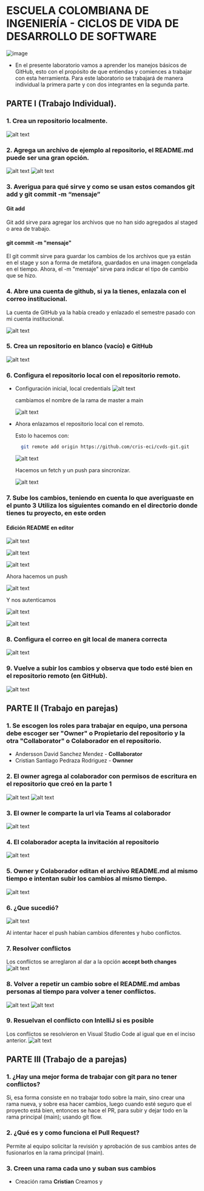 
# ESCUELA COLOMBIANA DE INGENIERÍA - CICLOS DE VIDA DE DESARROLLO DE SOFTWARE

 ![image](https://github.com/PDSW-ECI/labs/assets/118181543/7b7bba48-cbfb-4327-bec8-f72dc0d258e0)

- En el presente laboratorio vamos a aprender los manejos básicos de GitHub, esto con el propósito de que entiendas y comiences a trabajar con esta herramienta. Para este laboratorio se trabajará de manera individual la primera parte y con dos integrantes en la segunda parte.
  
## PARTE I (Trabajo Individual). 

### 1. Crea un repositorio localmente.
![alt text](resources/image.png)

### 2. Agrega un archivo de ejemplo al repositorio, el README.md puede ser una gran opción.

![alt text](resources/image-1.png)
![alt text](resources/image-2.png)

### 3. Averigua para qué sirve y como se usan estos comandos git add y git commit -m “mensaje”

#### Git add
Git add sirve para agregar los archivos que no han sido agregados al staged o area de trabajo.

#### git commit -m "mensaje"
El git commit sirve para guardar los cambios de los archivos que ya están en el stage y son a forma de metáfora, guardados en una imagen congelada en el tiempo. Ahora, el -m "mensaje" sirve para indicar el tipo de cambio que se hizo.

### 4. Abre una cuenta de github, si ya la tienes, enlazala con el correo institucional.
La cuenta de GitHub ya la había creado y enlazado el semestre pasado con mi cuenta institucional.

![alt text](resources/image-3.png)

### 5. Crea un repositorio en blanco (vacío) e GitHub
![alt text](resources/image-4.png)

### 6. Configura el repositorio local con el repositorio remoto.

* Configuración inicial, local credentials
    ![alt text](resources/image-5.png)

    cambiamos el nombre de la rama
    de master a main

    ![alt text](resources/image-6.png)
* Ahora enlazamos el repositorio local con el remoto. 

    Esto lo hacemos con: 
    ```bash
      git remote add origin https://github.com/cris-eci/cvds-git.git
    ```
    ![alt text](resources/image-8.png)

    Hacemos un fetch y un push para sincronizar. 

    ![alt text](resources/image-9.png)
### 7. Sube los cambios, teniendo en cuenta lo que averiguaste en el punto 3 Utiliza los siguientes comando en el directorio donde tienes tu proyecto, en este orden

#### Edición README en editor
 
![alt text](resources/image-14.png)

![alt text](resources/image-7.png)

![alt text](resources/image-10.png)

Ahora hacemos un push 

![alt text](resources/image-12.png)

Y nos autenticamos

![alt text](resources/image-11.png)

![alt text](resources/image-13.png)

### 8. Configura el correo en git local de manera correcta
![alt text](resources/image-21.png)

### 9. Vuelve a subir los cambios y observa que todo esté bien en el repositorio remoto (en GitHub).
![alt text](resources/image-20.png)

## PARTE II (Trabajo en parejas)

### 1.	Se escogen los roles para trabajar en equipo, una persona debe escoger ser "Owner" o Propietario del repositorio y la otra "Collaborator" o Colaborador en el repositorio.

* Andersson David Sanchez Mendez - <b>Colllaborator</b>
* Cristian Santiago Pedraza Rodriguez -  <b>Ownner</b>

### 2.	El owner agrega al colaborador con permisos de escritura en el repositorio que creó en la parte 1

![alt text](resources/image-24.png)
![alt text](resources/image-23.png)

### 3.	El owner le comparte la url via Teams al colaborador
![alt text](resources/image-25.png)

### 4.	El colaborador acepta la invitación al repositorio
![alt text](resources/image-26.png)


### 5. Owner y Colaborador editan el archivo README.md al mismo tiempo e intentan subir los cambios al mismo tiempo.
![alt text](resources/image-27.png)

### 6.  ¿Que sucedió?
![alt text](resources/image-28.png)

Al intentar hacer el push habían cambios diferentes y hubo conflictos. 
### 7. Resolver conflictos
Los conflictos se arreglaron al dar a la opción <b>accept both changes </b>
![alt text](resources/image-29.png)

### 8.	Volver a repetir un cambio sobre el README.md ambas personas al tiempo para volver a tener conflictos.
![alt text](resources/image-30.png)
![alt text](resources/image-31.png)

### 9.	Resuelvan el conflicto con IntelliJ si es posible

Los conflictos se resolvieron en Visual Studio Code al igual que en el inciso anterior. 
![alt text](resources/image-30.png)

## PARTE III (Trabajo de a parejas)
### 1.	¿Hay una mejor forma de trabajar con git para no tener conflictos?

Si, esa forma consiste en no trabajar todo sobre la main, sino crear una rama nueva, y sobre esa hacer cambios, 
luego cuando esté seguro que el proyecto está bien, entonces se hace el PR, 
para subir y dejar todo en la rama principal (main); usando git flow.


### 2.	¿Qué es y como funciona el **Pull Request**?
Permite al equipo solicitar la revisión y aprobación de sus cambios antes de fusionarlos en la rama principal (main).

### 3.	Creen una rama cada uno y suban sus cambios

  * Creación rama <b>Cristian</b>
  Creamos y 

